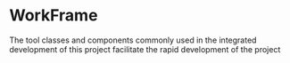 # WorkFrame
The tool classes and components commonly used in the integrated development of this project facilitate the rapid development of the project
